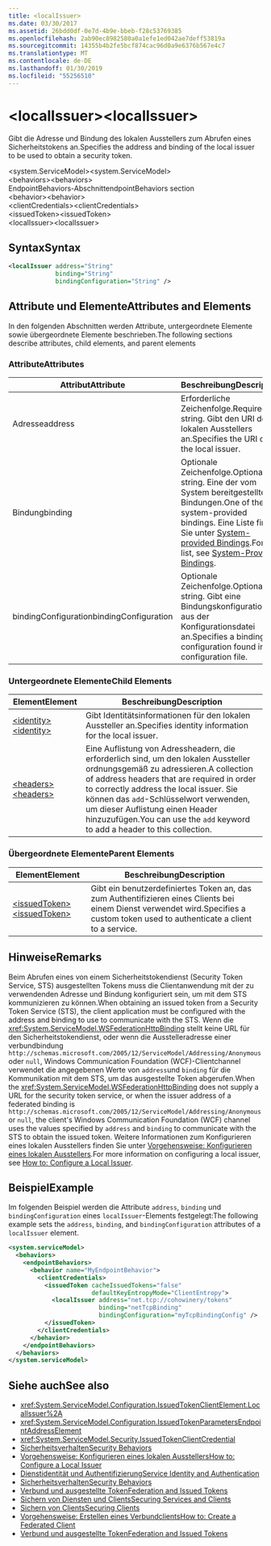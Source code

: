 ```yaml
---
title: <localIssuer>
ms.date: 03/30/2017
ms.assetid: 26bdd0df-0e7d-4b9e-bbeb-f28c53769385
ms.openlocfilehash: 2ab90ec8982580a0a1efe1ed042ae7deff53819a
ms.sourcegitcommit: 14355b4b2fe5bcf874cac96d0a9e6376b567e4c7
ms.translationtype: MT
ms.contentlocale: de-DE
ms.lasthandoff: 01/30/2019
ms.locfileid: "55256510"
---
```

# <a name="localissuer"></a><span data-ttu-id="c8a43-101">\<localIssuer></span><span class="sxs-lookup"><span data-stu-id="c8a43-101">\<localIssuer></span></span>
<span data-ttu-id="c8a43-102">Gibt die Adresse und Bindung des lokalen Ausstellers zum Abrufen eines Sicherheitstokens an.</span><span class="sxs-lookup"><span data-stu-id="c8a43-102">Specifies the address and binding of the local issuer to be used to obtain a security token.</span></span>  
  
 <span data-ttu-id="c8a43-103">\<system.ServiceModel></span><span class="sxs-lookup"><span data-stu-id="c8a43-103">\<system.ServiceModel></span></span>  
<span data-ttu-id="c8a43-104">\<behaviors></span><span class="sxs-lookup"><span data-stu-id="c8a43-104">\<behaviors></span></span>  
<span data-ttu-id="c8a43-105">EndpointBehaviors-Abschnitt</span><span class="sxs-lookup"><span data-stu-id="c8a43-105">endpointBehaviors section</span></span>  
<span data-ttu-id="c8a43-106">\<behavior></span><span class="sxs-lookup"><span data-stu-id="c8a43-106">\<behavior></span></span>  
<span data-ttu-id="c8a43-107">\<clientCredentials></span><span class="sxs-lookup"><span data-stu-id="c8a43-107">\<clientCredentials></span></span>  
<span data-ttu-id="c8a43-108">\<issuedToken></span><span class="sxs-lookup"><span data-stu-id="c8a43-108">\<issuedToken></span></span>  
<span data-ttu-id="c8a43-109">\<localIssuer></span><span class="sxs-lookup"><span data-stu-id="c8a43-109">\<localIssuer></span></span>  
  
## <a name="syntax"></a><span data-ttu-id="c8a43-110">Syntax</span><span class="sxs-lookup"><span data-stu-id="c8a43-110">Syntax</span></span>  
  
```xml  
<localIssuer address="String"
             binding="String"
             bindingConfiguration="String" />
```  
  
## <a name="attributes-and-elements"></a><span data-ttu-id="c8a43-111">Attribute und Elemente</span><span class="sxs-lookup"><span data-stu-id="c8a43-111">Attributes and Elements</span></span>  
 <span data-ttu-id="c8a43-112">In den folgenden Abschnitten werden Attribute, untergeordnete Elemente sowie übergeordnete Elemente beschrieben.</span><span class="sxs-lookup"><span data-stu-id="c8a43-112">The following sections describe attributes, child elements, and parent elements</span></span>  
  
### <a name="attributes"></a><span data-ttu-id="c8a43-113">Attribute</span><span class="sxs-lookup"><span data-stu-id="c8a43-113">Attributes</span></span>  
  
|<span data-ttu-id="c8a43-114">Attribut</span><span class="sxs-lookup"><span data-stu-id="c8a43-114">Attribute</span></span>|<span data-ttu-id="c8a43-115">Beschreibung</span><span class="sxs-lookup"><span data-stu-id="c8a43-115">Description</span></span>|  
|---------------|-----------------|  
|<span data-ttu-id="c8a43-116">Adresse</span><span class="sxs-lookup"><span data-stu-id="c8a43-116">address</span></span>|<span data-ttu-id="c8a43-117">Erforderliche Zeichenfolge.</span><span class="sxs-lookup"><span data-stu-id="c8a43-117">Required string.</span></span> <span data-ttu-id="c8a43-118">Gibt den URI des lokalen Ausstellers an.</span><span class="sxs-lookup"><span data-stu-id="c8a43-118">Specifies the URI of the local issuer.</span></span>|  
|<span data-ttu-id="c8a43-119">Bindung</span><span class="sxs-lookup"><span data-stu-id="c8a43-119">binding</span></span>|<span data-ttu-id="c8a43-120">Optionale Zeichenfolge.</span><span class="sxs-lookup"><span data-stu-id="c8a43-120">Optional string.</span></span> <span data-ttu-id="c8a43-121">Eine der vom System bereitgestellten Bindungen.</span><span class="sxs-lookup"><span data-stu-id="c8a43-121">One of the system-provided bindings.</span></span> <span data-ttu-id="c8a43-122">Eine Liste finden Sie unter [System-provided Bindings](../../../../../docs/framework/wcf/system-provided-bindings.md).</span><span class="sxs-lookup"><span data-stu-id="c8a43-122">For a list, see [System-Provided Bindings](../../../../../docs/framework/wcf/system-provided-bindings.md).</span></span>|  
|<span data-ttu-id="c8a43-123">bindingConfiguration</span><span class="sxs-lookup"><span data-stu-id="c8a43-123">bindingConfiguration</span></span>|<span data-ttu-id="c8a43-124">Optionale Zeichenfolge.</span><span class="sxs-lookup"><span data-stu-id="c8a43-124">Optional string.</span></span> <span data-ttu-id="c8a43-125">Gibt eine Bindungskonfiguration aus der Konfigurationsdatei an.</span><span class="sxs-lookup"><span data-stu-id="c8a43-125">Specifies a binding configuration found in the configuration file.</span></span>|  
  
### <a name="child-elements"></a><span data-ttu-id="c8a43-126">Untergeordnete Elemente</span><span class="sxs-lookup"><span data-stu-id="c8a43-126">Child Elements</span></span>  
  
|<span data-ttu-id="c8a43-127">Element</span><span class="sxs-lookup"><span data-stu-id="c8a43-127">Element</span></span>|<span data-ttu-id="c8a43-128">Beschreibung</span><span class="sxs-lookup"><span data-stu-id="c8a43-128">Description</span></span>|  
|-------------|-----------------|  
|[<span data-ttu-id="c8a43-129">\<identity></span><span class="sxs-lookup"><span data-stu-id="c8a43-129">\<identity></span></span>](../../../../../docs/framework/configure-apps/file-schema/wcf/identity.md)|<span data-ttu-id="c8a43-130">Gibt Identitätsinformationen für den lokalen Aussteller an.</span><span class="sxs-lookup"><span data-stu-id="c8a43-130">Specifies identity information for the local issuer.</span></span>|  
|[<span data-ttu-id="c8a43-131">\<headers></span><span class="sxs-lookup"><span data-stu-id="c8a43-131">\<headers></span></span>](../../../../../docs/framework/configure-apps/file-schema/wcf/headers-element.md)|<span data-ttu-id="c8a43-132">Eine Auflistung von Adressheadern, die erforderlich sind, um den lokalen Aussteller ordnungsgemäß zu adressieren.</span><span class="sxs-lookup"><span data-stu-id="c8a43-132">A collection of address headers that are required in order to correctly address the local issuer.</span></span> <span data-ttu-id="c8a43-133">Sie können das `add`-Schlüsselwort verwenden, um dieser Auflistung einen Header hinzuzufügen.</span><span class="sxs-lookup"><span data-stu-id="c8a43-133">You can use the `add` keyword to add a header to this collection.</span></span>|  
  
### <a name="parent-elements"></a><span data-ttu-id="c8a43-134">Übergeordnete Elemente</span><span class="sxs-lookup"><span data-stu-id="c8a43-134">Parent Elements</span></span>  
  
|<span data-ttu-id="c8a43-135">Element</span><span class="sxs-lookup"><span data-stu-id="c8a43-135">Element</span></span>|<span data-ttu-id="c8a43-136">Beschreibung</span><span class="sxs-lookup"><span data-stu-id="c8a43-136">Description</span></span>|  
|-------------|-----------------|  
|[<span data-ttu-id="c8a43-137">\<issuedToken></span><span class="sxs-lookup"><span data-stu-id="c8a43-137">\<issuedToken></span></span>](../../../../../docs/framework/configure-apps/file-schema/wcf/issuedtoken.md)|<span data-ttu-id="c8a43-138">Gibt ein benutzerdefiniertes Token an, das zum Authentifizieren eines Clients bei einem Dienst verwendet wird.</span><span class="sxs-lookup"><span data-stu-id="c8a43-138">Specifies a custom token used to authenticate a client to a service.</span></span>|  
  
## <a name="remarks"></a><span data-ttu-id="c8a43-139">Hinweise</span><span class="sxs-lookup"><span data-stu-id="c8a43-139">Remarks</span></span>  
 <span data-ttu-id="c8a43-140">Beim Abrufen eines von einem Sicherheitstokendienst (Security Token Service, STS) ausgestellten Tokens muss die Clientanwendung mit der zu verwendenden Adresse und Bindung konfiguriert sein, um mit dem STS kommunizieren zu können.</span><span class="sxs-lookup"><span data-stu-id="c8a43-140">When obtaining an issued token from a Security Token Service (STS), the client application must be configured with the address and binding to use to communicate with the STS.</span></span> <span data-ttu-id="c8a43-141">Wenn die <xref:System.ServiceModel.WSFederationHttpBinding> stellt keine URL für den Sicherheitstokendienst, oder wenn die Ausstelleradresse einer verbundbindung `http://schemas.microsoft.com/2005/12/ServiceModel/Addressing/Anonymous` oder `null`, Windows Communication Foundation (WCF)-Clientchannel verwendet die angegebenen Werte von `address`und `binding` für die Kommunikation mit dem STS, um das ausgestellte Token abgerufen.</span><span class="sxs-lookup"><span data-stu-id="c8a43-141">When the <xref:System.ServiceModel.WSFederationHttpBinding> does not supply a URL for the security token service, or when the issuer address of a federated binding is `http://schemas.microsoft.com/2005/12/ServiceModel/Addressing/Anonymous` or `null`, the client's Windows Communication Foundation (WCF) channel uses the values specified by `address` and `binding` to communicate with the STS to obtain the issued token.</span></span> <span data-ttu-id="c8a43-142">Weitere Informationen zum Konfigurieren eines lokalen Ausstellers finden Sie unter [Vorgehensweise: Konfigurieren eines lokalen Ausstellers](../../../../../docs/framework/wcf/feature-details/how-to-configure-a-local-issuer.md).</span><span class="sxs-lookup"><span data-stu-id="c8a43-142">For more information on configuring a local issuer, see [How to: Configure a Local Issuer](../../../../../docs/framework/wcf/feature-details/how-to-configure-a-local-issuer.md).</span></span>  
  
## <a name="example"></a><span data-ttu-id="c8a43-143">Beispiel</span><span class="sxs-lookup"><span data-stu-id="c8a43-143">Example</span></span>  
 <span data-ttu-id="c8a43-144">Im folgenden Beispiel werden die Attribute `address`, `binding` und `bindingConfiguration` eines `localIssuer`-Elements festgelegt:</span><span class="sxs-lookup"><span data-stu-id="c8a43-144">The following example sets the `address`, `binding`, and `bindingConfiguration` attributes of a `localIssuer` element.</span></span>  
  
```xml  
<system.serviceModel>
  <behaviors>
    <endpointBehaviors>
      <behavior name="MyEndpointBehavior">
        <clientCredentials>
          <issuedToken cacheIssuedTokens="false"
                       defaultKeyEntropyMode="ClientEntropy">
            <localIssuer address="net.tcp://cohowinery/tokens"
                         binding="netTcpBinding"
                         bindingConfiguration="myTcpBindingConfig" />
          </issuedToken>
        </clientCredentials>
      </behavior>
    </endpointBehaviors>
  </behaviors>
</system.serviceModel>
```  
  
## <a name="see-also"></a><span data-ttu-id="c8a43-145">Siehe auch</span><span class="sxs-lookup"><span data-stu-id="c8a43-145">See also</span></span>
- <xref:System.ServiceModel.Configuration.IssuedTokenClientElement.LocalIssuer%2A>
- <xref:System.ServiceModel.Configuration.IssuedTokenParametersEndpointAddressElement>
- <xref:System.ServiceModel.Security.IssuedTokenClientCredential>
- [<span data-ttu-id="c8a43-146">Sicherheitsverhalten</span><span class="sxs-lookup"><span data-stu-id="c8a43-146">Security Behaviors</span></span>](../../../../../docs/framework/wcf/feature-details/security-behaviors-in-wcf.md)
- [<span data-ttu-id="c8a43-147">Vorgehensweise: Konfigurieren eines lokalen Ausstellers</span><span class="sxs-lookup"><span data-stu-id="c8a43-147">How to: Configure a Local Issuer</span></span>](../../../../../docs/framework/wcf/feature-details/how-to-configure-a-local-issuer.md)
- [<span data-ttu-id="c8a43-148">Dienstidentität und Authentifizierung</span><span class="sxs-lookup"><span data-stu-id="c8a43-148">Service Identity and Authentication</span></span>](../../../../../docs/framework/wcf/feature-details/service-identity-and-authentication.md)
- [<span data-ttu-id="c8a43-149">Sicherheitsverhalten</span><span class="sxs-lookup"><span data-stu-id="c8a43-149">Security Behaviors</span></span>](../../../../../docs/framework/wcf/feature-details/security-behaviors-in-wcf.md)
- [<span data-ttu-id="c8a43-150">Verbund und ausgestellte Token</span><span class="sxs-lookup"><span data-stu-id="c8a43-150">Federation and Issued Tokens</span></span>](../../../../../docs/framework/wcf/feature-details/federation-and-issued-tokens.md)
- [<span data-ttu-id="c8a43-151">Sichern von Diensten und Clients</span><span class="sxs-lookup"><span data-stu-id="c8a43-151">Securing Services and Clients</span></span>](../../../../../docs/framework/wcf/feature-details/securing-services-and-clients.md)
- [<span data-ttu-id="c8a43-152">Sichern von Clients</span><span class="sxs-lookup"><span data-stu-id="c8a43-152">Securing Clients</span></span>](../../../../../docs/framework/wcf/securing-clients.md)
- [<span data-ttu-id="c8a43-153">Vorgehensweise: Erstellen eines Verbundclients</span><span class="sxs-lookup"><span data-stu-id="c8a43-153">How to: Create a Federated Client</span></span>](../../../../../docs/framework/wcf/feature-details/how-to-create-a-federated-client.md)
- [<span data-ttu-id="c8a43-154">Verbund und ausgestellte Token</span><span class="sxs-lookup"><span data-stu-id="c8a43-154">Federation and Issued Tokens</span></span>](../../../../../docs/framework/wcf/feature-details/federation-and-issued-tokens.md)
